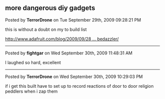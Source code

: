 ## more dangerous diy gadgets
Posted by **TerrorDrone** on Tue September 29th, 2009 09:28:21 PM

this is without a doubt on my to build list
<!-- m --><a class="postlink" href="http://www.adafruit.com/blog/2009/09/28/our-open-source-homeland-security-non-lethal-weapon-the-do-it-yourself-handheld-led-based-incapacitator-the-bedazzler/">http://www.adafruit.com/blog/2009/09/28 ... bedazzler/</a><!-- m -->

--------------------------------------------------------------------------------

Posted by **fightgar** on Wed September 30th, 2009 11:48:31 AM

I laughed so hard, excellent

--------------------------------------------------------------------------------

Posted by **TerrorDrone** on Wed September 30th, 2009 10:29:03 PM

if i get this built have to set up to record reactions of door to door religion peddlers when i zap them

